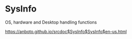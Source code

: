 # SysInfo

OS, hardware and Desktop handling functions

https://anboto.github.io/srcdoc$SysInfo$SysInfo$en-us.html
